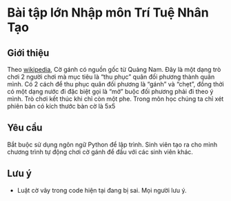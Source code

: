 # Bài tập lớn Nhập môn Trí Tuệ Nhân Tạo

## Giới thiệu

Theo [wikipedia](https://vi.wikipedia.org/wiki/Cờ_gánh), Cờ gánh có nguồn gốc từ Quảng Nam. Đây là một dạng trò chơi 2 người chơi mà mục tiêu là “thu phục” quân đối phương thành quân mình. Có 2 cách để thu phục quân đối phương là “gánh” và “chẹt”, đồng thời có một dạng nước đi đặc biệt gọi là “mở” buộc đối phương phải đi theo ý mình.
Trò chơi kết thúc khi chỉ còn một phe.
Trong môn học chúng ta chỉ xét phiên bản có kích thước bàn cờ là 5x5

## Yêu cầu

Bắt buộc sử dụng ngôn ngữ Python để lập trình.
Sinh viên tạo ra cho mình chương trình tự động chơi cờ gánh để đấu với các sinh viên khác.


## Lưu ý
- Luật cờ vây trong code hiện tại đang bị sai. Mọi người lưu ý.
